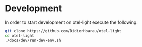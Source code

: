 # Development

In order to start development on otel-light execute the following:

```bash
git clone https://github.com/DidierHoarau/otel-light
cd otel-light
./docs/dev/run-dev-env.sh
```
